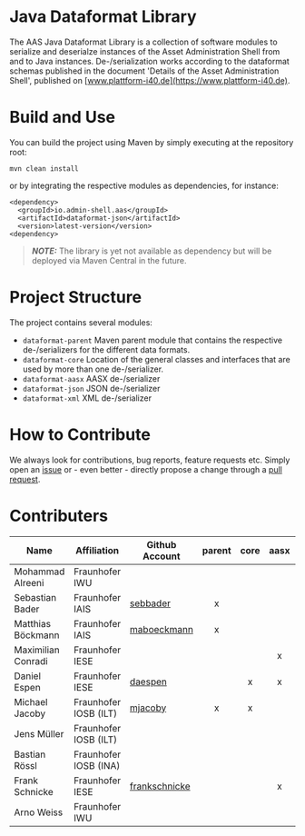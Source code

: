 # Java Dataformat Library

The AAS Java Dataformat Library is a collection of software modules to serialize and
deserialze instances of the Asset Administration Shell from and to Java
instances. De-/serialization works according to the dataformat schemas published in
the document 'Details of the Asset Administration Shell', published on
[www.plattform-i40.de](https://www.plattform-i40.de).


# Build and Use

You can build the project using Maven by simply executing at the repository
root:

`mvn clean install`

or by integrating the respective modules as dependencies, for instance:

```
<dependency>
  <groupId>io.admin-shell.aas</groupId>
  <artifactId>dataformat-json</artifactId>
  <version>latest-version</version>
<dependency>
```
> **_NOTE:_**  The library is yet not available as dependency but will be deployed via Maven Central in the future.

# Project Structure

The project contains several modules:

- `dataformat-parent` Maven parent module that contains the respective de-/serializers for the different data formats.
- `dataformat-core` Location of the general classes and interfaces that are used by more than one de-/serializer.
- `dataformat-aasx` AASX de-/serializer
- `dataformat-json` JSON de-/serializer
- `dataformat-xml` XML de-/serializer



# How to Contribute

We always look for contributions, bug reports, feature requests etc. Simply open an [issue](https://github.com/admin-shell-io/java-serializer/issues) or - even better - directly propose a change through a [pull request](https://github.com/admin-shell-io/java-serializer/pulls).


# Contributers

| Name        | Affiliation           | Github Account | parent | core  | aasx | json | xml |
--- | --- | --- | :---: | :---: | :---: | :---: | :---:
| Mohammad Alreeni | Fraunhofer IWU | []() |  |  |  |  | x |
| Sebastian Bader | Fraunhofer IAIS | [sebbader](https://github.com/sebbader) | x |  |  |  |  |
| Matthias Böckmann | Fraunhofer IAIS | [maboeckmann](https://github.com/maboeckmann) | x |  |  |  |  |
| Maximilian Conradi | Fraunhofer IESE | []() |  |  | x |  | x |
| Daniel Espen | Fraunhofer IESE | [daespen](https://github.com/daespen ) |  | x |x  | x | x |
| Michael Jacoby | Fraunhofer IOSB (ILT)| [mjacoby](https://github.com/mjacoby) | x | x |  | x | x |
| Jens Müller | Fraunhofer IOSB (ILT) | []() |  |  |  | x |  |
| Bastian Rössl | Fraunhofer IOSB (INA) | []() |  |  |  | x |  |
| Frank Schnicke | Fraunhofer IESE | [frankschnicke](https://github.com/frankschnicke) |  |  | x |  | x |
| Arno Weiss | Fraunhofer IWU | []() |  |  |  | x |  |
